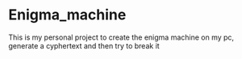 # Enigma_machine
This is my personal project to create the enigma machine on my pc, generate a cyphertext and then try to break it
